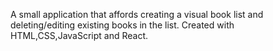 A small application that affords creating a visual book list and deleting/editing existing books in the list. Created with HTML,CSS,JavaScript and React.
